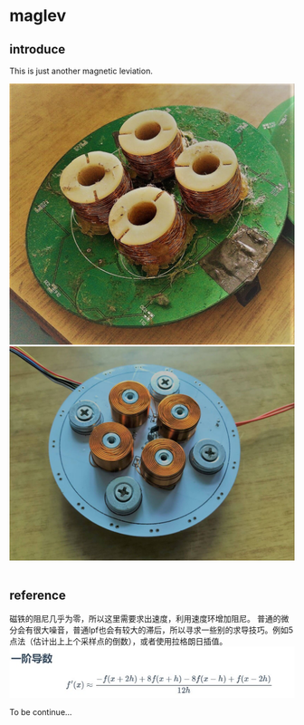 # maglev

## introduce
This is just another magnetic leviation.  

![pcb_1](/img/pcb_1.jpg)
![pcb_2](/img/pcb_2.jpg)
</br></br>

## reference
磁铁的阻尼几乎为零，所以这里需要求出速度，利用速度环增加阻尼。
普通的微分会有很大噪音，普通lpf也会有较大的滞后，所以寻求一些别的求导技巧。例如5点法（估计出上上个采样点的倒数），或者使用拉格朗日插值。  
![5 point diff](/img/5_point_diff_1.jpg)


To be continue...
